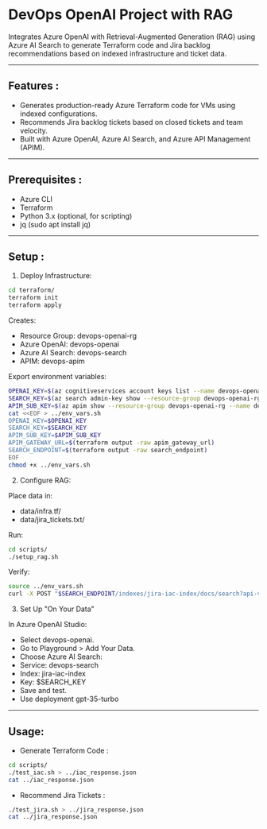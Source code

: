 # DevOps OpenAI Project with RAG
Integrates Azure OpenAI with Retrieval-Augmented Generation (RAG) using Azure AI Search to generate Terraform code and Jira backlog recommendations based on indexed infrastructure and ticket data.

---
## **Features** :

- Generates production-ready Azure Terraform code for VMs using indexed configurations.
- Recommends Jira backlog tickets based on closed tickets and team velocity.
- Built with Azure OpenAI, Azure AI Search, and Azure API Management (APIM).

---
## **Prerequisites** :

- Azure CLI
- Terraform
- Python 3.x (optional, for scripting)
- jq (sudo apt install jq)
  
---
## **Setup** :

1. Deploy Infrastructure:
   
```bash
cd terraform/
terraform init
terraform apply
```
Creates:
- Resource Group: devops-openai-rg
- Azure OpenAI: devops-openai
- Azure AI Search: devops-search
- APIM: devops-apim

Export environment variables:

```bash
OPENAI_KEY=$(az cognitiveservices account keys list --name devops-openai --resource-group devops-openai-rg --query key1 -o tsv)
SEARCH_KEY=$(az search admin-key show --resource-group devops-openai-rg --service-name devops-search --query primaryKey -o tsv)
APIM_SUB_KEY=$(az apim show --resource-group devops-openai-rg --name devops-apim --query id -o tsv | xargs -I {} az rest --method post --uri "{}/subscriptions/master/listSecrets?api-version=2022-08-01" --query primaryKey -o tsv)
cat <<EOF > ../env_vars.sh
OPENAI_KEY=$OPENAI_KEY
SEARCH_KEY=$SEARCH_KEY
APIM_SUB_KEY=$APIM_SUB_KEY
APIM_GATEWAY_URL=$(terraform output -raw apim_gateway_url)
SEARCH_ENDPOINT=$(terraform output -raw search_endpoint)
EOF
chmod +x ../env_vars.sh
```

2. Configure RAG:
   
Place data in:
- data/infra.tf/ 
- data/jira_tickets.txt/

Run:

```bash
cd scripts/
./setup_rag.sh
```
Verify:

```bash
source ../env_vars.sh
curl -X POST "$SEARCH_ENDPOINT/indexes/jira-iac-index/docs/search?api-version=2023-11-01" -H "Content-Type: application/json" -H "api-key: $SEARCH_KEY" -d '{"search": "*"}'
```

3. Set Up "On Your Data"

In Azure OpenAI Studio:
- Select devops-openai.
- Go to Playground > Add Your Data.
- Choose Azure AI Search:
- Service: devops-search
- Index: jira-iac-index
- Key: $SEARCH_KEY
- Save and test.
- Use deployment gpt-35-turbo

---

## **Usage**:

- Generate Terraform Code :
  
```bash
cd scripts/
./test_iac.sh > ../iac_response.json
cat ../iac_response.json
```
- Recommend Jira Tickets :
  
```bash
./test_jira.sh > ../jira_response.json
cat ../jira_response.json
```



